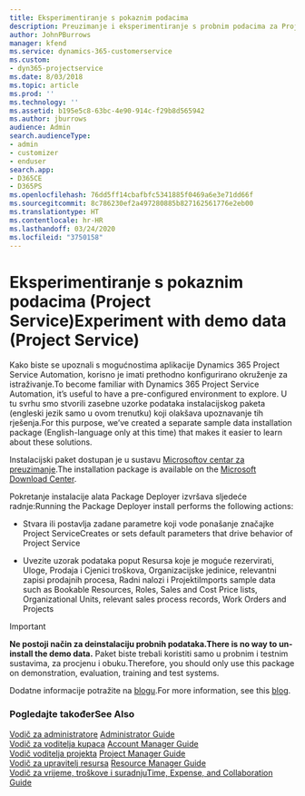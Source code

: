 ```yaml
---
title: Eksperimentiranje s pokaznim podacima
description: Preuzimanje i eksperimentiranje s probnim podacima za Project Service Automation.
author: JohnPBurrows
manager: kfend
ms.service: dynamics-365-customerservice
ms.custom:
- dyn365-projectservice
ms.date: 8/03/2018
ms.topic: article
ms.prod: ''
ms.technology: ''
ms.assetid: b195e5c8-63bc-4e90-914c-f29b8d565942
ms.author: jburrows
audience: Admin
search.audienceType:
- admin
- customizer
- enduser
search.app:
- D365CE
- D365PS
ms.openlocfilehash: 76dd5ff14cbafbfc5341885f0469a6e3e71dd66f
ms.sourcegitcommit: 8c786230ef2a497280885b827162561776e2eb00
ms.translationtype: HT
ms.contentlocale: hr-HR
ms.lasthandoff: 03/24/2020
ms.locfileid: "3750158"
---
```

# <a name="experiment-with-demo-data-project-service"></a><span data-ttu-id="b3f64-103">Eksperimentiranje s pokaznim podacima (Project Service)</span><span class="sxs-lookup"><span data-stu-id="b3f64-103">Experiment with demo data (Project Service)</span></span>

<span data-ttu-id="b3f64-104">Kako biste se upoznali s mogućnostima aplikacije Dynamics 365 Project Service Automation, korisno je imati prethodno konfigurirano okruženje za istraživanje.</span><span class="sxs-lookup"><span data-stu-id="b3f64-104">To become familiar with Dynamics 365 Project Service Automation, it’s useful to have a pre-configured environment to explore.</span></span> <span data-ttu-id="b3f64-105">U tu svrhu smo stvorili zasebne uzorke podataka instalacijskog paketa (engleski jezik samo u ovom trenutku) koji olakšava upoznavanje tih rješenja.</span><span class="sxs-lookup"><span data-stu-id="b3f64-105">For this purpose, we’ve created a separate sample data installation package (English-language only at this time) that makes it easier to learn about these solutions.</span></span> 

<span data-ttu-id="b3f64-106">Instalacijski paket dostupan je u sustavu [Microsoftov centar za preuzimanje](https://go.microsoft.com/fwlink/?linkid=859966).</span><span class="sxs-lookup"><span data-stu-id="b3f64-106">The installation package is available on the [Microsoft Download Center](https://go.microsoft.com/fwlink/?linkid=859966).</span></span>  

<span data-ttu-id="b3f64-107">Pokretanje instalacije alata Package Deployer izvršava sljedeće radnje:</span><span class="sxs-lookup"><span data-stu-id="b3f64-107">Running the Package Deployer install performs the following actions:</span></span> 
  
-   <span data-ttu-id="b3f64-108">Stvara ili postavlja zadane parametre koji vode ponašanje značajke Project Service</span><span class="sxs-lookup"><span data-stu-id="b3f64-108">Creates or sets default parameters that drive behavior of Project Service</span></span>  
  
-   <span data-ttu-id="b3f64-109">Uvezite uzorak podataka poput Resursa koje je moguće rezervirati, Uloge, Prodaja i Cjenici troškova, Organizacijske jedinice, relevantni zapisi prodajnih procesa, Radni nalozi i Projekti</span><span class="sxs-lookup"><span data-stu-id="b3f64-109">Imports sample data such as Bookable Resources, Roles, Sales and Cost Price lists, Organizational Units, relevant sales process records, Work Orders and Projects</span></span>    
  
> [!IMPORTANT]
> <span data-ttu-id="b3f64-110">**Ne postoji način za deinstalaciju probnih podataka.**</span><span class="sxs-lookup"><span data-stu-id="b3f64-110">**There is no way to un-install the demo data.**</span></span> <span data-ttu-id="b3f64-111">Paket biste trebali koristiti samo u probnim i testnim sustavima, za procjenu i obuku.</span><span class="sxs-lookup"><span data-stu-id="b3f64-111">Therefore, you should only use this package on demonstration, evaluation, training and test systems.</span></span>

<span data-ttu-id="b3f64-112">Dodatne informacije potražite na [blogu](https://blogs.msdn.microsoft.com/crm/2017/10/24/microsoft-dynamics-365-for-field-service-and-project-service-automation-sample-data).</span><span class="sxs-lookup"><span data-stu-id="b3f64-112">For more information, see this [blog](https://blogs.msdn.microsoft.com/crm/2017/10/24/microsoft-dynamics-365-for-field-service-and-project-service-automation-sample-data).</span></span>





  
### <a name="see-also"></a><span data-ttu-id="b3f64-113">Pogledajte također</span><span class="sxs-lookup"><span data-stu-id="b3f64-113">See Also</span></span>  
 <span data-ttu-id="b3f64-114">[Vodič za administratore](../project-service/admin-guide.md) </span><span class="sxs-lookup"><span data-stu-id="b3f64-114">[Administrator Guide](../project-service/admin-guide.md) </span></span>  
 <span data-ttu-id="b3f64-115">[Vodič za voditelja kupaca](../project-service/account-manager-guide.md) </span><span class="sxs-lookup"><span data-stu-id="b3f64-115">[Account Manager Guide](../project-service/account-manager-guide.md) </span></span>  
 <span data-ttu-id="b3f64-116">[Vodič voditelja projekta](../project-service/project-manager-guide.md) </span><span class="sxs-lookup"><span data-stu-id="b3f64-116">[Project Manager Guide](../project-service/project-manager-guide.md) </span></span>  
 <span data-ttu-id="b3f64-117">[Vodič za upravitelj resursa](../project-service/resource-manager-guide.md) </span><span class="sxs-lookup"><span data-stu-id="b3f64-117">[Resource Manager Guide](../project-service/resource-manager-guide.md) </span></span>  
 [<span data-ttu-id="b3f64-118">Vodič za vrijeme, troškove i suradnju</span><span class="sxs-lookup"><span data-stu-id="b3f64-118">Time, Expense, and Collaboration Guide</span></span>](../project-service/time-expense-collaboration-guide.md)
